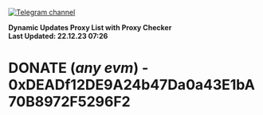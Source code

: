 [![Telegram channel](https://img.shields.io/endpoint?url=https://runkit.io/damiankrawczyk/telegram-badge/branches/master?url=https://t.me/n4z4v0d)](https://t.me/n4z4v0d) 

**Dynamic Updates Proxy List with Proxy Checker**  
**Last Updated: 22.12.23 07:26**

# DONATE (_any evm_) - 0xDEADf12DE9A24b47Da0a43E1bA70B8972F5296F2
